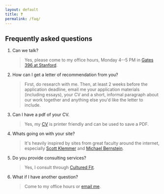 ```yaml
---
layout: default
title: ❓
permalink: /faq/
---
```


## Frequently asked questions

1. Can we talk?
   > Yes, please come to my office hours, Monday 4--5 PM in [Gates 396 at Stanford](https://campus-map.stanford.edu/?id=07-450&lat=37.43015919146253&lng=-122.16995022537262&zoom=17).
2. How can I get a letter of recommendation from you?
   > First, do research with me. Then, at least 2 weeks before the application deadline, email me your application materials (including essays), your CV and a short, informal paragraph about our work together and anything else you'd like the letter to include.
3. Can I have a pdf of your CV.
   > Yes, my [CV](https://whiting.me/cv) is printer friendly and can be used to save a PDF.
4. Whats going on with your site?
   > It's heavily inspired by sites from great faculty around the internet, especially [Scott Klemmer](https://d.ucsd.edu/srk/) and [Michael Bernstein](https://hci.stanford.edu/msb/).
5. Do you provide consulting services?
   > Yes, I consult through [Cultured Fit](https://cultured.fit).
6. What if I have another question?
   > Come to my office hours or [email me](mailto:mark@whiting.me).

